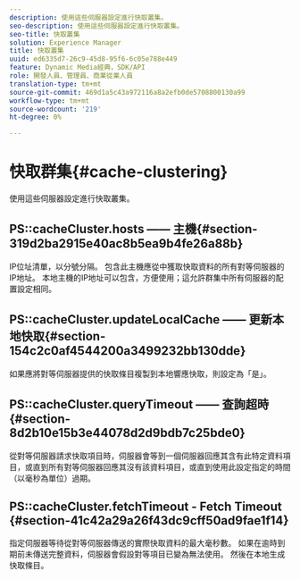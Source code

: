 ```yaml
---
description: 使用這些伺服器設定進行快取叢集。
seo-description: 使用這些伺服器設定進行快取叢集。
seo-title: 快取叢集
solution: Experience Manager
title: 快取叢集
uuid: ed6335d7-26c9-45d8-95f6-6c05e788e449
feature: Dynamic Media經典，SDK/API
role: 開發人員、管理員、商業從業人員
translation-type: tm+mt
source-git-commit: 469d1a5c43a972116a8a2efb0de5708800130a99
workflow-type: tm+mt
source-wordcount: '219'
ht-degree: 0%

---
```



# 快取群集{#cache-clustering}

使用這些伺服器設定進行快取叢集。

## PS::cacheCluster.hosts —— 主機{#section-319d2ba2915e40ac8b5ea9b4fe26a88b}

IP位址清單，以分號分隔。 包含此主機應從中獲取快取資料的所有對等伺服器的IP地址。 本地主機的IP地址可以包含，方便使用；這允許群集中所有伺服器的配置設定相同。

## PS::cacheCluster.updateLocalCache —— 更新本地快取{#section-154c2c0af4544200a3499232bb130dde}

如果應將對等伺服器提供的快取條目複製到本地響應快取，則設定為「是」。

## PS::cacheCluster.queryTimeout —— 查詢超時{#section-8d2b10e15b3e44078d2d9bdb7c25bde0}

從對等伺服器請求快取項目時，伺服器會等到一個伺服器回應其含有此特定資料項目，或直到所有對等伺服器回應其沒有該資料項目，或直到使用此設定指定的時間（以毫秒為單位）過期。

## PS::cacheCluster.fetchTimeout - Fetch Timeout {#section-41c42a29a26f43dc9cff50ad9fae1f14}

指定伺服器等待從對等伺服器傳送的實際快取資料的最大毫秒數。 如果在逾時到期前未傳送完整資料，伺服器會假設對等項目已變為無法使用。 然後在本地生成快取條目。
